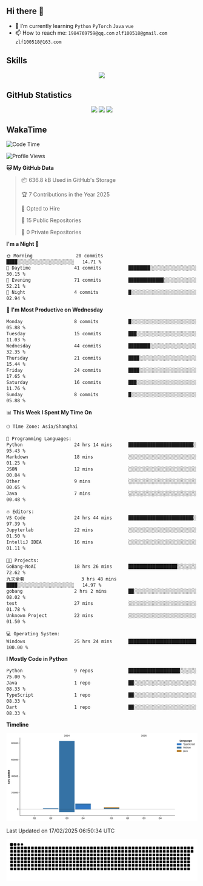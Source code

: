 ## Hi there 👋

- 🌱 I’m currently learning `Python` `PyTorch` `Java` `vue`
- 📫 How to reach me: `1984769759@qq.com` `zlf100518@gmail.com` `zlf100518@163.com`

## Skills
<div align="center"> <img src="https://skillicons.dev/icons?i=python,linux,git,github,html,css,js,ts" /> </div>

## GitHub Statistics

<div align="center">
  <img src="https://github-readme-stats.vercel.app/api?username=CloudSwordSage&show_icons=true&theme=tokyonight" />
  <img src="https://github-readme-stats.vercel.app/api/top-langs/?username=CloudSwordSage&show_icons=true&theme=tokyonight" />
  <img src="https://github-readme-activity-graph.vercel.app/graph?username=CloudSwordSage&theme=xcode" />
</div>

## WakaTime

<!--START_SECTION:waka-->
![Code Time](http://img.shields.io/badge/Code%20Time-407%20hrs%2056%20mins-blue)

![Profile Views](http://img.shields.io/badge/Profile%20Views-0-blue)

**🐱 My GitHub Data** 

> 📦 636.8 kB Used in GitHub's Storage 
 > 
> 🏆 7 Contributions in the Year 2025
 > 
> 💼 Opted to Hire
 > 
> 📜 15 Public Repositories 
 > 
> 🔑 0 Private Repositories 
 > 
**I'm a Night 🦉** 

```text
🌞 Morning                20 commits          ████░░░░░░░░░░░░░░░░░░░░░   14.71 % 
🌆 Daytime                41 commits          ████████░░░░░░░░░░░░░░░░░   30.15 % 
🌃 Evening                71 commits          █████████████░░░░░░░░░░░░   52.21 % 
🌙 Night                  4 commits           █░░░░░░░░░░░░░░░░░░░░░░░░   02.94 % 
```
📅 **I'm Most Productive on Wednesday** 

```text
Monday                   8 commits           █░░░░░░░░░░░░░░░░░░░░░░░░   05.88 % 
Tuesday                  15 commits          ███░░░░░░░░░░░░░░░░░░░░░░   11.03 % 
Wednesday                44 commits          ████████░░░░░░░░░░░░░░░░░   32.35 % 
Thursday                 21 commits          ████░░░░░░░░░░░░░░░░░░░░░   15.44 % 
Friday                   24 commits          ████░░░░░░░░░░░░░░░░░░░░░   17.65 % 
Saturday                 16 commits          ███░░░░░░░░░░░░░░░░░░░░░░   11.76 % 
Sunday                   8 commits           █░░░░░░░░░░░░░░░░░░░░░░░░   05.88 % 
```


📊 **This Week I Spent My Time On** 

```text
🕑︎ Time Zone: Asia/Shanghai

💬 Programming Languages: 
Python                   24 hrs 14 mins      ████████████████████████░   95.43 % 
Markdown                 18 mins             ░░░░░░░░░░░░░░░░░░░░░░░░░   01.25 % 
JSON                     12 mins             ░░░░░░░░░░░░░░░░░░░░░░░░░   00.84 % 
Other                    9 mins              ░░░░░░░░░░░░░░░░░░░░░░░░░   00.65 % 
Java                     7 mins              ░░░░░░░░░░░░░░░░░░░░░░░░░   00.48 % 

🔥 Editors: 
VS Code                  24 hrs 44 mins      ████████████████████████░   97.39 % 
Jupyterlab               22 mins             ░░░░░░░░░░░░░░░░░░░░░░░░░   01.50 % 
IntelliJ IDEA            16 mins             ░░░░░░░░░░░░░░░░░░░░░░░░░   01.11 % 

🐱‍💻 Projects: 
GoBang-NoAI              18 hrs 26 mins      ██████████████████░░░░░░░   72.62 % 
九天全套                     3 hrs 48 mins       ████░░░░░░░░░░░░░░░░░░░░░   14.97 % 
gobang                   2 hrs 2 mins        ██░░░░░░░░░░░░░░░░░░░░░░░   08.02 % 
test                     27 mins             ░░░░░░░░░░░░░░░░░░░░░░░░░   01.78 % 
Unknown Project          22 mins             ░░░░░░░░░░░░░░░░░░░░░░░░░   01.50 % 

💻 Operating System: 
Windows                  25 hrs 24 mins      █████████████████████████   100.00 % 
```

**I Mostly Code in Python** 

```text
Python                   9 repos             ███████████████████░░░░░░   75.00 % 
Java                     1 repo              ██░░░░░░░░░░░░░░░░░░░░░░░   08.33 % 
TypeScript               1 repo              ██░░░░░░░░░░░░░░░░░░░░░░░   08.33 % 
Dart                     1 repo              ██░░░░░░░░░░░░░░░░░░░░░░░   08.33 % 
```



**Timeline**

![Lines of Code chart](https://raw.githubusercontent.com/CloudSwordSage/CloudSwordSage/main/assets/bar_graph.png)


 Last Updated on 17/02/2025 06:50:34 UTC
<!--END_SECTION:waka-->

<div align="center"><img src="./assets/github-snake-dark.svg" /></div>
